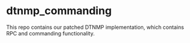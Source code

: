 # dtnmp_commanding
This repo contains our patched DTNMP implementation, which contains RPC and commanding functionality.
